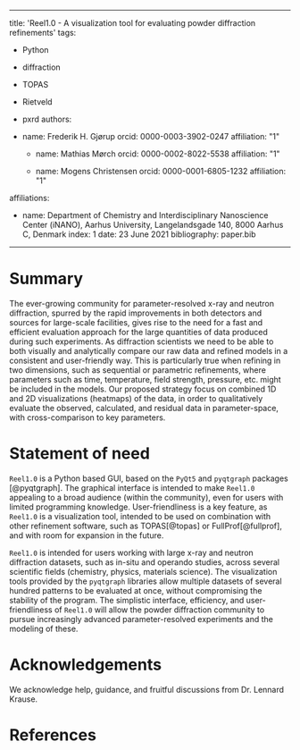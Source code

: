 
---
title: 'Reel1.0 - A visualization tool for evaluating powder diffraction refinements'
tags:
  - Python
  - diffraction
  - TOPAS
  - Rietveld
  - pxrd
authors:
- name: Frederik H. Gjørup
    orcid: 0000-0003-3902-0247
    affiliation: "1"

  - name: Mathias Mørch
    orcid: 0000-0002-8022-5538
    affiliation: "1"

  - name: Mogens Christensen
    orcid: 0000-0001-6805-1232
    affiliation: "1"

affiliations:
 - name: Department of Chemistry and Interdisciplinary Nanoscience Center (iNANO), Aarhus University, Langelandsgade 140, 8000 Aarhus C, Denmark
   index: 1
date: 23 June 2021
bibliography: paper.bib

---

# Summary
The ever-growing  community for parameter-resolved x-ray and neutron diffraction, spurred by the rapid improvements in both detectors and sources for large-scale facilities, gives rise to the need for a fast and efficient evaluation approach for the large quantities of data produced during such experiments. As diffraction scientists we need to be able to both visually and analytically compare our raw data and refined models in a consistent and user-friendly way. This is particularly true when refining in two dimensions, such as sequential or parametric refinements, where parameters such as time, temperature, field strength, pressure, etc. might be included in the models. Our proposed strategy focus on combined 1D and 2D visualizations (heatmaps) of the data, in order to qualitatively evaluate the observed, calculated, and residual data in parameter-space, with cross-comparison to key parameters.  

# Statement of need

`Reel1.0` is a Python based GUI, based on the `PyQt5` and `pyqtgraph` packages [@pyqtgraph]. The graphical interface is intended to make `Reel1.0` appealing to a broad audience (within the community), even for users with limited programming knowledge. User-friendliness is a key feature, as `Reel1.0` is a visualization tool, intended to be used on combination with other refinement software, such as TOPAS[@topas] or FullProf[@fullprof], and with room for expansion in the future.

`Reel1.0` is intended for users working with large x-ray and neutron diffraction datasets, such as in-situ and operando studies, across several scientific fields (chemistry, physics, materials science). The visualization tools provided by the `pyqtgraph` libraries allow multiple datasets of several hundred patterns to be evaluated at once, without compromising the stability of the program. The simplistic interface, efficiency, and user-friendliness of `Reel1.0` will allow the powder diffraction community to pursue increasingly advanced parameter-resolved experiments and the modeling of these.

# Acknowledgements

We acknowledge help, guidance, and fruitful discussions from Dr. Lennard Krause.

# References
